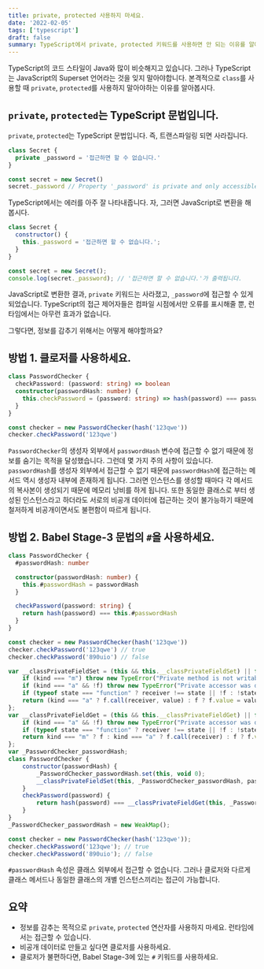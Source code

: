 ```yaml
---
title: private, protected 사용하지 마세요.
date: '2022-02-05'
tags: ['typescript']
draft: false
summary: TypeScript에서 private, protected 키워드를 사용하면 안 되는 이유를 알아봅시다.
---
```


TypeScript의 코드 스타일이 Java와 많이 비슷해지고 있습니다. 그러나 TypeScript는 JavaScript의 Superset 언어라는 것을 잊지 말아야합니다. 본격적으로 `class`를 사용할 때 `private`, `protected`를 사용하지 말아야하는 이유를 알아봅시다.

## `private`, `protected`는 TypeScript 문법입니다.

`private`, `protected`는 TypeScript 문법입니다. 즉, 트랜스파일링 되면 사라집니다.

```ts:Secret.ts
class Secret {
  private _password = '접근하면 할 수 없습니다.'
}

const secret = new Secret()
secret._password // Property '_password' is private and only accessible within class 'Secret'.
```

TypeScript에서는 에러를 아주 잘 나타내줍니다. 자, 그러면 JavaScript로 변환을 해봅시다.

```js:Secret.js
class Secret {
  constructor() {
    this._password = '접근하면 할 수 없습니다.';
  }
}

const secret = new Secret();
console.log(secret._password); // '접근하면 할 수 없습니다.'가 출력됩니다.
```

JavaScript로 변환한 결과, `private` 키워드는 사라졌고, `_password`에 접근할 수 있게 되었습니다. TypeScript의 접근 제어자들은 컴파일 시점에서만 오류를 표시해줄 뿐, 런타임에서는 아무런 효과가 없습니다.

그렇다면, 정보를 감추기 위해서는 어떻게 해야할까요?

## 방법 1. 클로저를 사용하세요.

```ts:PasswordChecker.ts
class PasswordChecker {
  checkPassword: (password: string) => boolean
  constructor(passwordHash: number) {
    this.checkPassword = (password: string) => hash(password) === passwordHash
  }
}

const checker = new PasswordChecker(hash('123qwe'))
checker.checkPassword('123qwe')
```

`PasswordChecker`의 생성자 외부에서 `passwordHash` 변수에 접근할 수 없기 때문에 정보를 숨기는 목적을 달성했습니다. 그런데 몇 가지 주의 사항이 있습니다. `passwordHash`를 생성자 외부에서 접근할 수 없기 때문에 `passwordHash`에 접근하는 메서드 역시 생성자 내부에 존재하게 됩니다. 그러면 인스턴스를 생성할 때마다 각 메서드의 복사본이 생성되기 때문에 메모리 낭비를 하게 됩니다. 또한 동일한 클래스로 부터 생성된 인스턴스라고 하더라도 서로의 비공개 데이터에 접근하는 것이 불가능하기 때문에 철저하게 비공개이면서도 불편함이 따르게 됩니다.

## 방법 2. Babel Stage-3 문법의 `#`을 사용하세요.

```ts:PasswordChecker.ts
class PasswordChecker {
  #passwordHash: number

  constructor(passwordHash: number) {
    this.#passwordHash = passwordHash
  }

  checkPassword(password: string) {
    return hash(password) === this.#passwordHash
  }
}

const checker = new PasswordChecker(hash('123qwe'))
checker.checkPassword('123qwe') // true
checker.checkPassword('890uio') // false
```

```js:PasswordChecker.js
var __classPrivateFieldSet = (this && this.__classPrivateFieldSet) || function (receiver, state, value, kind, f) {
    if (kind === "m") throw new TypeError("Private method is not writable");
    if (kind === "a" && !f) throw new TypeError("Private accessor was defined without a setter");
    if (typeof state === "function" ? receiver !== state || !f : !state.has(receiver)) throw new TypeError("Cannot write private member to an object whose class did not declare it");
    return (kind === "a" ? f.call(receiver, value) : f ? f.value = value : state.set(receiver, value)), value;
};
var __classPrivateFieldGet = (this && this.__classPrivateFieldGet) || function (receiver, state, kind, f) {
    if (kind === "a" && !f) throw new TypeError("Private accessor was defined without a getter");
    if (typeof state === "function" ? receiver !== state || !f : !state.has(receiver)) throw new TypeError("Cannot read private member from an object whose class did not declare it");
    return kind === "m" ? f : kind === "a" ? f.call(receiver) : f ? f.value : state.get(receiver);
};
var _PasswordChecker_passwordHash;
class PasswordChecker {
    constructor(passwordHash) {
        _PasswordChecker_passwordHash.set(this, void 0);
        __classPrivateFieldSet(this, _PasswordChecker_passwordHash, passwordHash, "f");
    }
    checkPassword(password) {
        return hash(password) === __classPrivateFieldGet(this, _PasswordChecker_passwordHash, "f");
    }
}
_PasswordChecker_passwordHash = new WeakMap();

const checker = new PasswordChecker(hash('123qwe'));
checker.checkPassword('123qwe'); // true
checker.checkPassword('890uio'); // false
```

`#passwordHash` 속성은 클래스 외부에서 접근할 수 없습니다. 그러나 클로저와 다르게 클래스 메서드나 동일한 클래스의 개별 인스턴스끼리는 접근이 가능합니다.

## 요약

- 정보를 감추는 목적으로 `private`, `protected` 연산자를 사용하지 마세요. 런타임에서는 접근할 수 있습니다.
- 비공개 데이터로 만들고 싶다면 클로저를 사용하세요.
- 클로저가 불편하다면, Babel Stage-3에 있는 `#` 키워드를 사용하세요.

